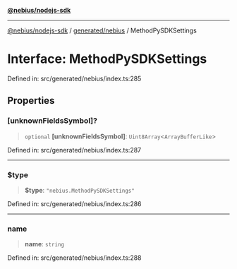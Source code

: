 [**@nebius/nodejs-sdk**](../../../README.md)

---

[@nebius/nodejs-sdk](../../../README.md) / [generated/nebius](../README.md) / MethodPySDKSettings

# Interface: MethodPySDKSettings

Defined in: src/generated/nebius/index.ts:285

## Properties

### \[unknownFieldsSymbol\]?

> `optional` **\[unknownFieldsSymbol\]**: `Uint8Array`\<`ArrayBufferLike`\>

Defined in: src/generated/nebius/index.ts:287

---

### $type

> **$type**: `"nebius.MethodPySDKSettings"`

Defined in: src/generated/nebius/index.ts:286

---

### name

> **name**: `string`

Defined in: src/generated/nebius/index.ts:288
